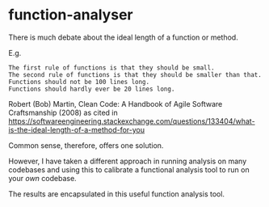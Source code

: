 # function-analyser

There is much debate about the ideal length of a function or method.

E.g.
```
The first rule of functions is that they should be small.
The second rule of functions is that they should be smaller than that.
Functions should not be 100 lines long.
Functions should hardly ever be 20 lines long.
```
Robert (Bob) Martin, Clean Code: A Handbook of Agile Software Craftsmanship (2008)
as cited in https://softwareengineering.stackexchange.com/questions/133404/what-is-the-ideal-length-of-a-method-for-you

Common sense, therefore, offers one solution.

However, I have taken a different approach in running
analysis on many codebases and using this to calibrate
a functional analysis tool to run on your *own* codebase.

The results are encapsulated in this useful function analysis
tool.